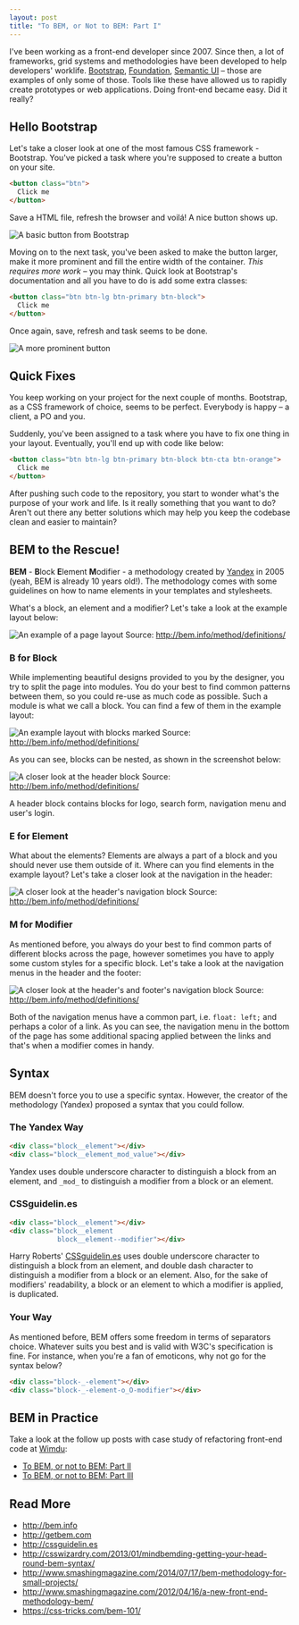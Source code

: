 ```yaml
---
layout: post
title: "To BEM, or Not to BEM: Part I"
---
```


I've been working as a front-end developer since 2007. Since then, a lot of
frameworks, grid systems and methodologies have been developed to help
developers' worklife. [Bootstrap](http://getbootstrap.com),
[Foundation](http://foundation.zurb.com),
[Semantic UI](http://semantic-ui.com) – those are examples of only some of
those. Tools like these have allowed us to rapidly create prototypes or web
applications. Doing front-end became easy. Did it really?

## Hello Bootstrap

Let's take a closer look at one of the most famous CSS framework - Bootstrap.
You've picked a task where you're supposed to create a button on your site.

```html
<button class="btn">
  Click me
</button>
```

Save a HTML file, refresh the browser and voilá! A nice button shows up.

![A basic button from Bootstrap](/uploads/basic-button.jpg)

Moving on to the next task, you've been asked to make the button larger, make it
more prominent and fill the entire width of the container. *This requires
more work* – you may think. Quick look at Bootstrap's documentation and all you
have to do is add some extra classes:

```html
<button class="btn btn-lg btn-primary btn-block">
  Click me
</button>
```

Once again, save, refresh and task seems to be done.

![A more prominent button](/uploads/more-prominent-button.jpg)

## Quick Fixes

You keep working on your project for the next couple of months. Bootstrap, as a
CSS framework of choice, seems to be perfect. Everybody is happy – a client, a
PO and you.

Suddenly, you've been assigned to a task where you have to fix one thing in
your layout. Eventually, you'll end up with code like below:

```html
<button class="btn btn-lg btn-primary btn-block btn-cta btn-orange">
  Click me
</button>
```

After pushing such code to the repository, you start to wonder what's the
purpose of your work and life. Is it really something that you want to do?
Aren't out there any better solutions which may help you keep the codebase clean
and easier to maintain?

## BEM to the Rescue!

**BEM** - **B**lock **E**lement **M**odifier - a methodology created by
[Yandex](http://yandex.ru) in 2005 (yeah, BEM is already 10 years old!). The
methodology comes with some guidelines on how to name elements in your templates
and stylesheets.

What's a block, an element and a modifier? Let's take a look at the example
layout below:

![An example of a page layout](/uploads/example-layout.jpg)
Source: <http://bem.info/method/definitions/>

### B for Block

While implementing beautiful designs provided to you by the designer, you try to
split the page into modules. You do your best to find common patterns between
them, so you could re-use as much code as possible. Such a module is what we
call a block. You can find a few of them in the example layout:

![An example layout with blocks marked](/uploads/layout-with-blocks.jpg)
Source: <http://bem.info/method/definitions/>

As you can see, blocks can be nested, as shown in the screenshot below:

![A closer look at the header block](/uploads/header-with-blocks.jpg)
Source: <http://bem.info/method/definitions/>

A header block contains blocks for logo, search form, navigation menu and user's
login.

### E for Element

What about the elements? Elements are always a part of a block and you should
never use them outside of it. Where can you find elements in the example layout?
Let's take a closer look at the navigation in the header:

![A closer look at the header's navigation block](/uploads/header-with-elements.jpg)
Source: <http://bem.info/method/definitions/>

### M for Modifier

As mentioned before, you always do your best to find common parts of different
blocks across the page, however sometimes you have to apply some custom styles
for a specific block. Let's take a look at the navigation menus in the header
and the footer:

![A closer look at the header's and footer's navigation block](/uploads/layout-with-modifiers.jpg)
Source: <http://bem.info/method/definitions/>

Both of the navigation menus have a common part, i.e. `float: left;` and perhaps
a color of a link. As you can see, the navigation menu in the bottom of the page
has some additional spacing applied between the links and that's when a modifier
comes in handy.

## Syntax

BEM doesn't force you to use a specific syntax. However, the creator of the
methodology (Yandex) proposed a syntax that you could follow.

### The Yandex Way

```html
<div class="block__element"></div>
<div class="block__element_mod_value"></div>
```

Yandex uses double underscore character to distinguish a block from an element,
and `_mod_` to distinguish a modifier from a block or an element.

### CSSguidelin.es

```html
<div class="block__element"></div>
<div class="block__element
            block__element--modifier"></div>
```

Harry Roberts' [CSSguidelin.es](http://cssguidelin.es) uses double underscore
character to distinguish a block from an element, and double dash character to
distinguish a modifier from a block or an element. Also, for the sake of
modifiers' readability, a block or an element to which a modifier is applied,
is duplicated.

### Your Way

As mentioned before, BEM offers some freedom in terms of separators choice.
Whatever suits you best and is valid with W3C's specification is fine. For
instance, when you're a fan of emoticons, why not go for the syntax below?

```html
<div class="block-_-element"></div>
<div class="block-_-element-o_O-modifier"></div>
```

## BEM in Practice

Take a look at the follow up posts with case study of refactoring front-end code
at [Wimdu](http://www.wimdu.com):

* [To BEM, or not to BEM: Part II](/blog/to-bem-or-not-to-bem-part-2/)
* [To BEM, or not to BEM: Part III](/blog/to-bem-or-not-to-bem-part-3/)

## Read More

* <http://bem.info>
* <http://getbem.com>
* <http://cssguidelin.es>
* <http://csswizardry.com/2013/01/mindbemding-getting-your-head-round-bem-syntax/>
* <http://www.smashingmagazine.com/2014/07/17/bem-methodology-for-small-projects/>
* <http://www.smashingmagazine.com/2012/04/16/a-new-front-end-methodology-bem/>
* <https://css-tricks.com/bem-101/>
